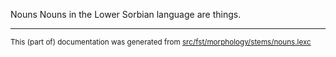 Nouns
Nouns in the Lower Sorbian language are things.

* * *

<small>This (part of) documentation was generated from [src/fst/morphology/stems/nouns.lexc](https://github.com/giellalt/lang-dsb/blob/main/src/fst/morphology/stems/nouns.lexc)</small>
